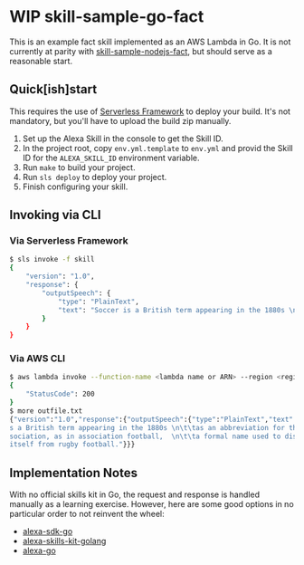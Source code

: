 # WIP skill-sample-go-fact

This is an example fact skill implemented as an AWS Lambda in Go. It is not currently at parity with [skill-sample-nodejs-fact](https://github.cot/alexa/skill-sample-nodejs-fact), but should serve as a reasonable start.

## Quick[ish]start
 
This requires the use of [Serverless Framework](https://serverless.com/) to deploy your build. It's not mandatory, but you'll have to upload the build zip manually.

1. Set up the Alexa Skill in the console to get the Skill ID.
1. In the project root, copy `env.yml.template` to `env.yml` and provid the Skill ID for the `ALEXA_SKILL_ID` environment variable. 
1. Run `make` to build your project.
1. Run `sls deploy` to deploy your project.
1. Finish configuring your skill.

## Invoking via CLI

### Via Serverless Framework
```sh
$ sls invoke -f skill
{
    "version": "1.0",
    "response": {
        "outputSpeech": {
            "type": "PlainText",
            "text": "Soccer is a British term appearing in the 1880s \n\t\tas an abbreviation for the word association, as in association football,  \n\t\ta formal name used to distinguish itself from rugby football."
        }
    }
}
```

### Via AWS CLI
```sh
$ aws lambda invoke --function-name <lambda name or ARN> --region <region> outfile.txt
{
    "StatusCode": 200
}
$ more outfile.txt
{"version":"1.0","response":{"outputSpeech":{"type":"PlainText","text":"Soccer i
s a British term appearing in the 1880s \n\t\tas an abbreviation for the word as
sociation, as in association football,  \n\t\ta formal name used to distinguish 
itself from rugby football."}}}
```

## Implementation Notes

With no official skills kit in Go, the request and response is handled manually as a learning exercise. However, here are some good options in no particular order to not reinvent the wheel:

* [alexa-sdk-go](https://gitlab.com/dasjott/alexa-sdk-go)
* [alexa-skills-kit-golang](https://github.com/ericdaugherty/alexa-skills-kit-golang)
* [alexa-go](https://github.com/arienmalec/alexa-go)

